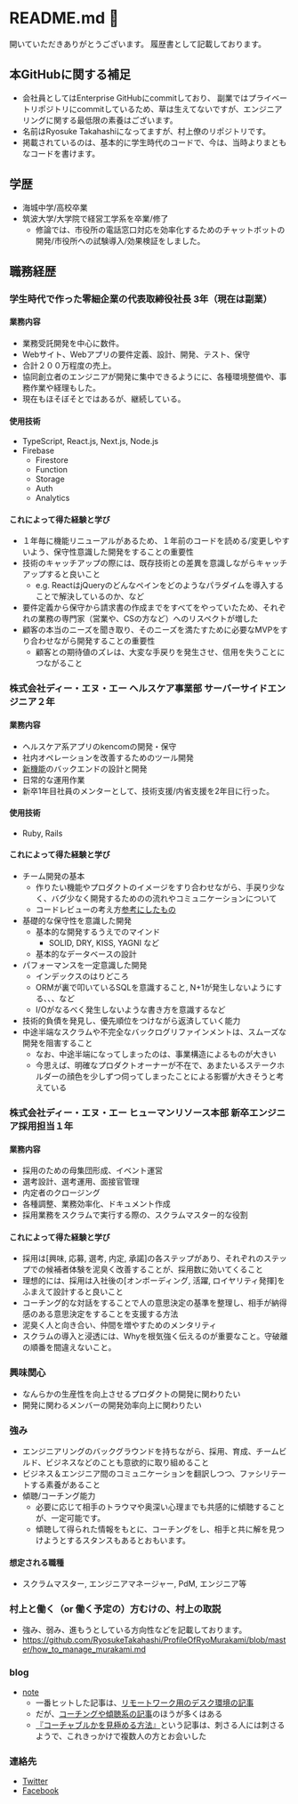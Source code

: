 # README.md 👋

開いていただきありがとうございます。
履歴書として記載しております。

## 本GitHubに関する補足
- 会社員としてはEnterprise GitHubにcommitしており、 副業ではプライベートリポジトリにcommitしているため、草は生えてないですが、エンジニアリングに関する最低限の素養はございます。
- 名前はRyosuke Takahashiになってますが、村上僚のリポジトリです。
- 掲載されているのは、基本的に学生時代のコードで、今は、当時よりまともなコードを書けます。

## 学歴
- 海城中学/高校卒業
- 筑波大学/大学院で経営工学系を卒業/修了
  - 修論では、市役所の電話窓口対応を効率化するためのチャットボットの開発/市役所への試験導入/効果検証をしました。

## 職務経歴
### 学生時代で作った零細企業の代表取締役社長 3年（現在は副業）
#### 業務内容
- 業務受託開発を中心に数件。
 - Webサイト、Webアプリの要件定義、設計、開発、テスト、保守
 - 合計２００万程度の売上。
- 協同創立者のエンジニアが開発に集中できるようにに、各種環境整備や、事務作業や経理もした。
- 現在もほそぼそとではあるが、継続している。

#### 使用技術
- TypeScript, React.js, Next.js, Node.js 
- Firebase
  - Firestore
  - Function
  - Storage
  - Auth
  - Analytics
#### これによって得た経験と学び
- １年毎に機能リニューアルがあるため、１年前のコードを読める/変更しやすいよう、保守性意識した開発をすることの重要性
- 技術のキャッチアップの際には、既存技術との差異を意識しながらキャッチアップすると良いこと
  - e.g. ReactはjQueryのどんなペインをどのようなパラダイムを導入することで解決しているのか、など
- 要件定義から保守から請求書の作成までをすべてをやっていたため、それぞれの業務の専門家（営業や、CSの方など）へのリスペクトが増した
- 顧客の本当のニーズを聞き取り、そのニーズを満たすために必要なMVPをすり合わせながら開発することの重要性
  - 顧客との期待値のズレは、大変な手戻りを発生させ、信用を失うことにつながること

### 株式会社ディー・エヌ・エー ヘルスケア事業部 サーバーサイドエンジニア２年
#### 業務内容
- ヘルスケア系アプリのkencomの開発・保守
 - 社内オペレーションを改善するためのツール開発
 - [新機能](https://dena.com/jp/press/4606)のバックエンドの設計と開発
 - 日常的な運用作業
- 新卒1年目社員のメンターとして、技術支援/内省支援を2年目に行った。

#### 使用技術
- Ruby, Rails

#### これによって得た経験と学び
- チーム開発の基本
  - 作りたい機能やプロダクトのイメージをすり合わせながら、手戻り少なく、バグ少なく開発するためのの流れやコミュニケーションについて
  - コードレビューの考え方[参考にしたもの](https://google.github.io/eng-practices/review/)
- 基礎的な保守性を意識した開発
  - 基本的な開発するうえでのマインド
    - SOLID, DRY, KISS, YAGNI など
  - 基本的なデータベースの設計
- パフォーマンスを一定意識した開発
  - インデックスのはりどころ
  - ORMが裏で叩いているSQLを意識すること, N+1が発生しないようにする、、、など
  - I/Oがなるべく発生しないような書き方を意識するなど
- 技術的負債を発見し、優先順位をつけながら返済していく能力
- 中途半端なスクラムや不完全なバックログリファインメントは、スムーズな開発を阻害すること
  - なお、中途半端になってしまったのは、事業構造によるものが大きい
  - 今思えば、明確なプロダクトオーナーが不在で、あまたいるステークホルダーの顔色を少しずつ伺ってしまったことによる影響が大きそうと考えている

### 株式会社ディー・エヌ・エー ヒューマンリソース本部 新卒エンジニア採用担当１年
#### 業務内容
- 採用のための母集団形成、イベント運営
- 選考設計、選考運用、面接官管理
- 内定者のクロージング
- 各種調整、業務効率化、ドキュメント作成
- 採用業務をスクラムで実行する際の、スクラムマスター的な役割
#### これによって得た経験と学び
- 採用は[興味, 応募, 選考, 内定, 承諾]の各ステップがあり、それぞれのステップでの候補者体験を泥臭く改善することが、採用数に効いてくること
- 理想的には、採用は入社後の[オンボーディング, 活躍, ロイヤリティ発揮]をふまえて設計すると良いこと
- コーチング的な対話をすることで人の意思決定の基準を整理し、相手が納得感のある意思決定をすることを支援する方法
- 泥臭く人と向き合い、仲間を増やすためのメンタリティ
- スクラムの導入と浸透には、Whyを根気強く伝えるのが重要なこと。守破離の順番を間違えないこと。


### 興味関心
- なんらかの生産性を向上させるプロダクトの開発に関わりたい
- 開発に関わるメンバーの開発効率向上に関わりたい

### 強み
- エンジニアリングのバックグラウンドを持ちながら、採用、育成、チームビルド、ビジネスなどのことも意欲的に取り組めること
- ビジネス＆エンジニア間のコミュニケーションを翻訳しつつ、ファシリテートする素養があること
- 傾聴/コーチング能力
  - 必要に応じて相手のトラウマや奥深い心理までも共感的に傾聴することが、一定可能です。
  - 傾聴して得られた情報をもとに、コーチングをし、相手と共に解を見つけようとするスタンスもあるとおもいます。

#### 想定される職種
- スクラムマスター, エンジニアマネージャー, PdM, エンジニア等

### 村上と働く（or 働く予定の）方むけの、村上の取説
- 強み、弱み、進もうとしている方向性などを記載しております。
- https://github.com/RyosukeTakahashi/ProfileOfRyoMurakami/blob/master/how_to_manage_murakami.md

### blog
- [note](https://note.com/ryo_mura_brains)
  - 一番ヒットした記事は、[リモートワーク用のデスク環境の記事](https://note.com/ryo_mura_brains/n/n72bb3d0b73b3)
  - だが、[コーチングや傾聴系の記事](https://note.com/ryo_mura_brains/n/n72bb3d0b73b3)のほうが多くはある
  - [『コーチャブルかを見極める方法』](https://note.com/ryo_mura_brains/n/nad3a74842697)という記事は、刺さる人には刺さるようで、これきっかけで複数人の方とお会いした

### 連絡先
- [Twitter](https://twitter.com/home)
- [Facebook](https://www.facebook.com/ryo.murakami.3998)
